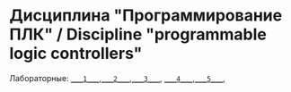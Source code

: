 # Дисциплина "Программирование ПЛК" / Discipline "programmable logic controllers"

Лабораторные: [`___1___`](reports/lab1.pdf),[`___2___`](reports/lab2.pdf),[`___3___`](reports/lab3.pdf),
[`___4___`](reports/lab4.pdf),[`___5___`](reports/lab5.pdf),